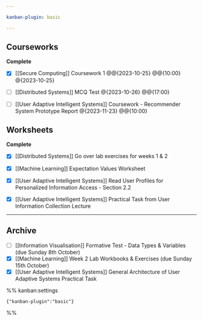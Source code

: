 ```yaml
---

kanban-plugin: basic

---
```


## Courseworks

**Complete**
- [x] [[Secure Computing]] Coursework 1 @@{2023-10-25} @@{10:00} @{2023-10-25}
- [ ] [[Distributed Systems]] MCQ Test @{2023-10-26} @@{17:00}
- [ ] [[User Adaptive Intelligent Systems]] Coursework - Recommender System Prototype Report @{2023-11-23} @@{10:00}


## Worksheets

**Complete**
- [x] [[Distributed Systems]] Go over lab exercises for weeks 1 & 2
- [x] [[Machine Learning]] Expectation Values Worksheet
- [x] [[User Adaptive Intelligent Systems]] Read User Profiles for Personalized Information Access - Section 2.2
- [x] [[User Adaptive Intelligent Systems]] Practical Task from User Information Collection Lecture


***

## Archive

- [ ] [[Information Visualisation]] Formative Test - Data Types & Variables (due Sunday 8th October)
- [x] [[Machine Learning]] Week 2 Lab Workbooks & Exercises (due Sunday 15th October)
- [x] [[User Adaptive Intelligent Systems]] General Architecture of User Adaptive Systems Practical Task

%% kanban:settings
```
{"kanban-plugin":"basic"}
```
%%